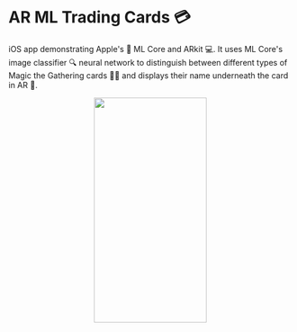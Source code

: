 # AR ML Trading Cards 💳
iOS app demonstrating Apple's 🍎 ML Core and ARkit 💻. It uses ML Core's image classifier 🔍 neural network to distinguish between different types of Magic the Gathering cards 🧙‍♂️ and displays their name underneath the card in AR 👀.

<div align="center">
<img src="ar_trading_card_demo.GIF" width="200" height="400" />
</div>
